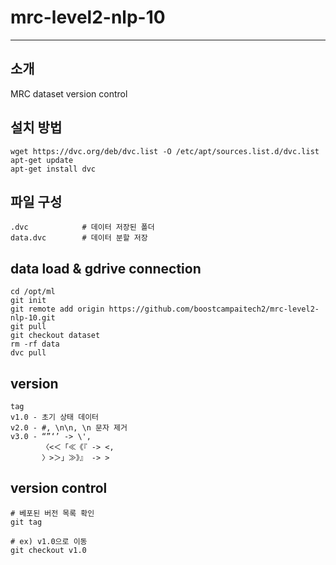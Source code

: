 # mrc-level2-nlp-10

-------------------------------

## 소개

MRC dataset version control

## 설치 방법

```
wget https://dvc.org/deb/dvc.list -O /etc/apt/sources.list.d/dvc.list
apt-get update
apt-get install dvc
```



## 파일 구성

```
.dvc            # 데이터 저장된 폴더
data.dvc        # 데이터 분할 저장
```



## data load & gdrive connection

```
cd /opt/ml
git init
git remote add origin https://github.com/boostcampaitech2/mrc-level2-nlp-10.git
git pull
git checkout dataset
rm -rf data
dvc pull
```



## version

```
tag 
v1.0 - 초기 상태 데이터
v2.0 - #, \n\n, \n 문자 제거
v3.0 - “”‘’ -> \', 
       〈<＜「≪《『 -> <,
       〉>＞」≫》』 -> >
```

## version control

```
# 베포된 버전 목록 확인
git tag

# ex) v1.0으로 이동 
git checkout v1.0
```
